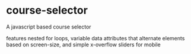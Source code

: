 # course-selector
 A javascript based course selector

features nested for loops, variable data attributes that alternate elements based on screen-size, and simple x-overflow sliders for mobile 
